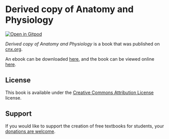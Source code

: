 # Derived copy of Anatomy and Physiology

[![Open in Gitpod](https://gitpod.io/button/open-in-gitpod.svg)](https://gitpod.io/from-referrer/)

_Derived copy of Anatomy and Physiology_ is a book that was published on [cnx.org](https://cnx.org/).

An ebook can be downloaded [here](https://github.com/cnx-user-books/cnxbook-derived-copy-of-anatomy-and-physiology/releases/latest), and the book can be viewed online [here](https://github.com/cnx-user-books/cnxbook-derived-copy-of-anatomy-and-physiology/releases/latest).

## License
This book is available under the [Creative Commons Attribution License](./LICENSE) license.

## Support
If you would like to support the creation of free textbooks for students, your [donations are welcome](https://riceconnect.rice.edu/donation/support-openstax-banner).
